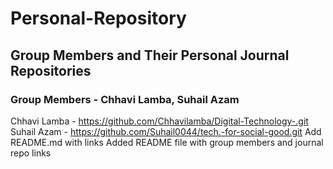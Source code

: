 # Personal-Repository
## Group Members and Their Personal Journal Repositories
### Group Members - Chhavi Lamba, Suhail Azam
Chhavi Lamba -  https://github.com/Chhavilamba/Digital-Technology-.git
Suhail Azam - https://github.com/Suhail0044/tech.-for-social-good.git
Add README.md with links
Added README file with group members and journal repo links
